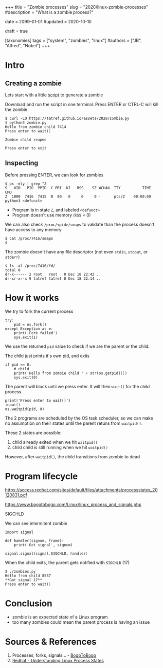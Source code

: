 +++
title = "Zombie processes"
slug = "2020/linux-zombie-processes"
#description = "What is a zombie process?"

date = 2099-01-01
#updated = 2020-10-10

draft = true

[taxonomies]
tags = ["system", "zombies", "linux"]
#authors = ["JB", "Alfred", "Nobel"]
+++

# Intro
## Creating a zombie

Lets start with a little [script](/assets/2020/zombie.py) to generate a zombie

Download and run the script in one terminal. Press ENTER or CTRL-C will kill the zombie

```shell-session
$ curl -LO https://tatref.github.io/assets/2020/zombie.py
$ python3 zombie.py
Hello from zombie child 7414
Press enter to wait()

Zombie child reaped

Press enter to exit
```

## Inspecting

Before pressing ENTER, we can look for zombies
```shell-session
$ ps -ely | grep ^Z
S   UID   PID  PPID  C PRI  NI   RSS    SZ WCHAN  TTY          TIME CMD
Z  1000  7416  7415  0  80   0     0     0 -      pts/2    00:00:00 python3 <defunct>
```

* Program is in state `Z`, and labeled `<defunct>`
* Program doesn't use memory (`RSS` = 0)

We can also check `/proc/<pid>/smaps` to validate than the process doesn't have access to any memory
```shell-session
$ cat /proc/7416/smaps
$
```

The zombie doesn't have any file descriptor (not even `stdin`, `stdout`, or `stderr`)
```shell-session
$ ls -al /proc/7416/fd/
total 0
dr-x------ 2 root   root   0 Dec 18 22:42 .
dr-xr-xr-x 9 tatref tatref 0 Dec 18 22:14 ..
```

# How it works

We try to fork the current process
```py3
try:
    pid = os.fork()
except Exception as e:
    print('Fork failed')
    sys.exit(1)
```

We use the returned `pid` value to check if we are the parent or the child.

The child just prints it's own pid, and exits
```py3
if pid == 0:
    # child
    print('Hello from zombie child ' + str(os.getpid()))
    sys.exit(0)

```

The parent will block until we press enter. It will then `wait()` for the child process
```py3
print('Press enter to wait()')
input()
os.waitpid(pid, 0)
```

The 2 programs are scheduled by the OS task scheduler, so we can make no assumption on their states until the parent retuns from `waitpid()`.

These 2 states are possible:
1. child already exited when we hit `waitpid()`
1. child child is still running when we hit `waitpid()`

However, after `waitpid()`, the child transitions from zombie to dead

# Program lifecycle
https://access.redhat.com/sites/default/files/attachments/processstates_20120831.pdf

https://www.bogotobogo.com/Linux/linux_process_and_signals.php

SIGCHLD

We can see intermitent zombie


```py3
import signal

def handler(signum, frame):
    print('Got signal', signum)

signal.signal(signal.SIGCHLD, handler)
```

When the child exits, the parent gets notified with `SIGCHLD` (17)
```shell-session
$ ./zombies.py 
Hello from child 8537
**Got signal 17**
Press enter to wait()
```


# Conclusion
- zombie is an expected state of a Linux program
- too many zombies could mean the parent process is having an issue

# Sources & References
1. Processes, forks, signals... - [BogoToBogo](https://www.bogotobogo.com/Linux/linux_process_and_signals.php)
1. [Redhat - Understanding Linux Process States](https://access.redhat.com/sites/default/files/attachments/processstates_20120831.pdf)